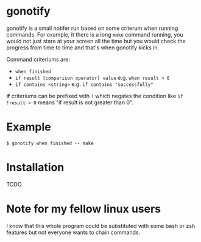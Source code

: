 # gonotify

gonotify is a small notifer run based on some criterum when running commands. For example, it there is a long `make` command running, you would not just stare at your screen all the time but you would check the progress from time to time and that's when gonotify kicks in.

Command criteriums are:
* `when finished`
* `if result [comparison operator] value` e.g. `when result > 0`
* `if contains <string>` e.g. `if contains "successfully"`

__if__ criteriums can be prefixed with `!` which negates the condition like `if !result > 0` means "if result is not greater than 0".

# Example

`$ gonotify when finished -- make`

# Installation

TODO

# Note for my fellow linux users

I know that this whole program could be substituted with some bash or zsh features but not everyone wants to chain commands.
